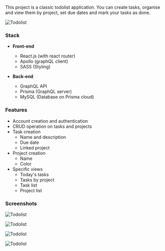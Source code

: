 This project is a classic todolist application. You can create tasks, organise and view them by project, set due dates and mark your tasks as done.

![Todolist](./img/details/todolist/splash.png)

### Stack

* **Front-end**
    * React.js (with react router)
    * Apollo (graphQL client)
    * SASS (Styling)

* **Back-end**
    * GraphQL API
    * Prisma (GraphQL server)
    * MySQL (Database on Prisma cloud)

### Features

* Account creation and authentication
* CRUD operation on tasks and projects
* Task creation
    * Name and description
    * Due date
    * Linked project
*  Project creation
    * Name
    * Color
* Specific views
    * Today's tasks
    * Tasks by project
    * Task list
    * Project list

### Screenshots

![Todolist](./img/details/todolist/createUpdateTask.png)

![Todolist](./img/details/todolist/tasksByProject.png)

![Todolist](./img/details/todolist/daily.png)

![Todolist](./img/details/todolist/authentication.png)